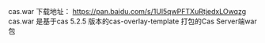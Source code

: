 cas.war 下载地址： https://pan.baidu.com/s/1Ul5qwPFTXuRtjedxLOwqzg
cas.war 是基于cas 5.2.5 版本的cas-overlay-template 打包的Cas Server端war 包
